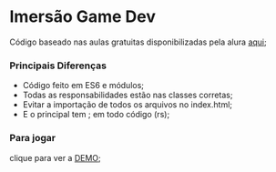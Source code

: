 # Imersão Game Dev
Código baseado nas aulas gratuitas disponibilizadas pela alura [aqui](https://www.alura.com.br/imersao-gamedev-javascript);

### Principais Diferenças
- Código feito em ES6 e módulos;
- Todas as responsabilidades estão nas classes corretas;
- Evitar a importação de todos os arquivos no index.html;
- E o principal tem ; em todo código (rs);

### Para jogar

clique para ver a [DEMO](https://www.alura.com.br/imersao-gamedev-javascript);